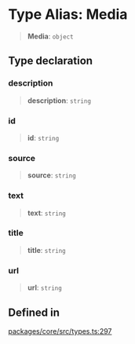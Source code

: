 # Type Alias: Media

> **Media**: `object`

## Type declaration

### description

> **description**: `string`

### id

> **id**: `string`

### source

> **source**: `string`

### text

> **text**: `string`

### title

> **title**: `string`

### url

> **url**: `string`

## Defined in

[packages/core/src/types.ts:297](https://github.com/DarkFateLife/darkfate/blob/7fcf54e7fb2ba027d110afcc319c0b01b3f181dc/packages/core/src/types.ts#L297)
